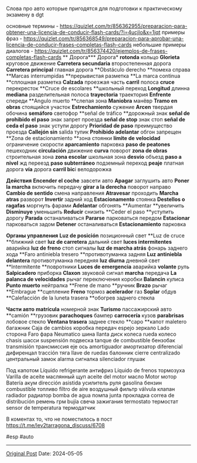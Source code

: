 Слова про авто которые пригодятся для подготовки к практическому экзамену в dgt

основные термины - https://quizlet.com/tr/856362955/preparacion-para-obtener-una-licencia-de-conducir-flash-cards/?i=4ucjlo&x=1jqt
примеры фраз - https://quizlet.com/tr/856368549/preparacion-para-aprobar-una-licencia-de-conducir-frases-completas-flash-cards
небольшие примеры диалогов - https://quizlet.com/tr/856374420/ejemplos-de-frases-completas-flash-cards
**
Дорога***
Дорога*
**rotonda** кольцо
**Glorieta** круговое движение
**Carretera secundaria** второстепенная дорога
**Carretera principal** главная дорога
**Obstáculo derecho **помеха справа
**Marcas interrumpidas **прерывистая разметка
**La marca continua **сплошная разметка
**Calzada** проезжая часть
**carril** полоса
**cruce** перекресток
**Cruce de escolares **школьный переход
**Longitud** длинна
**mediana** разделительная полоса
**trayectoria** траектория
**Enfrente** спереди
**Angulo muerto **слепая зона
**Maniobra** манёвр
**Tramo en obras** стоящийся участок
**Estrechamiento** сужение
**Arcen** твердая обочина
**semáforo** светофор
**señal de tráfico **дорожный знак
**señal de prohibido el paso** знак запрет проезда
**señal de stop** знак стоп
**señal de ceda el paso** знак уступи дорогу
**Prioridad de paso** преимущество проезда
**Callejón sin** salida тупик
**Prohibido adelantar** обгон запрещен
**Zona de estacionamiento **зона стоянки
**límite de velocidad** ограничение скорости
**aparcamiento** парковка
**paso de peatones** пешеходник
**circulación** движение
**curva** поворот
**zona de obras** строительная зона
**zona escolar** школьная зона
**desvío** объезд
**paso a nivel**  жд переезд
**paso subterráneo** подземный переход
**peaje** платная дорога
**vía** дорога
**carril bic**i велодорожка

**Действия**
**Encender el coche** завсети авто
**Apagar** заглушить авто
**Poner la marcha** включить передачу
**girar a la derecha** поворот направо
**Cambio de sentido** смена направления
**Atravesar** проходить
**Marcha atras** разворот
**Invertir** задний ход
**Estacionamento** стоянка
**Destellos o ragafas** моргнуть фарами
**Adelantar** обгонять
**Aumentar **увеличить
**Disminuye** уменьшить
**Reducir** снизить
**Ceder el paso **уступить дорогу
**Parada** останаливаться
**Pararse** парковаться передом
**Estacionar** парковаться задом
**Detener** останаливаться
**Estacionamiento** парковка

**Органы управления**
**Luz de posición** позиционный свет
**Luz de cruce **ближний свет
**luz de carretera** дальний свет
**luces intermitentes** аварийка
**luz de freno** стоп сигналы
**luz de marcha atrás** фонарь заднего хода
**Faro antiniebla tresero **противотуманка задняя
**Luz antiniebla delantera** противотуманка передняя
**luz diurna** дневной свет
**Intermitente **повротники
**Luces de emergencia** аварийка
**volante** руль
**Salpicadero** приборка
**Claxon** звуковой сигнал
**marcha** передача
**La palanca de velocidades** рычаг переключения коробки
**Balancin** кулиса
**Punto muerto** нейтралка
**Frene de mano **ручник
**Brazo** рычаг
**Embrague **сцепление
**Freno** тормоз
**acelerador** газ
**Soplar** обдув
**Calefacción de la luneta trasera **обогрев заднего стекла

**Части авто**
**matrícula** номерной знак
**Turismo** пассажирский авто
**camión **грузовик
**parachoques** бампер
**carrocería** кузов
**parabrisas** лобовое стекло
**Ventana trasera** заднее стекло
**capo **капот
maletero багажник
Caja de cambios коробка передач
espejo зеркало
Lado сторона
Faro фара
Neumatico шина
llanta диск колеса
rueda колесо
chasis шасси
suspensión подвеска
tanque de combustible бензобак
transmisión трансмиссия
eje ось
amortiguador амортизатор
diferencial дифиренцал
tracción тяга
llave de ruedas балонник
cierre centralizado центральный замок
alarma сигналка
silenciador глушак

Под капотом
Líquido refrigerante антифриз
Líquido de frenos тормозуха
Varilla de aceite маслянный щуп
aceite del motor масло
Motor мотор
Batería акум
dirección asistida усилитель руля
gasolina бензин
combustible топливо
filtro de aire воздушный фильтр
válvula клапан
radiador радиатор
bomba de agua помпа
junta прокладка
correa de distribución ремень грм
bujía свеча зажигания
termostato термостат
sensor de temperatura термодатчик

В коментах то, что не поместилось в пост https://t.me/lev2tarragona_discuss/6708

#esp #auto

---
[Original Post](https://t.me/lev2tarragona/2171)
Date: 2024-05-05
